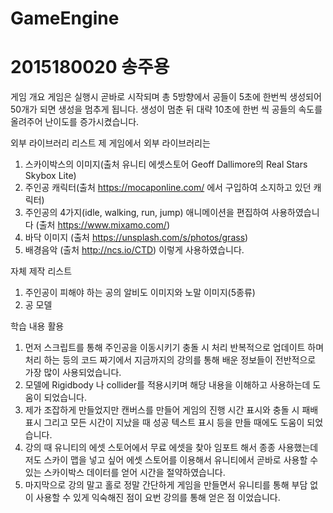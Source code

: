 # GameEngine
# 2015180020 송주용

게임 개요
게임은 실행시 곧바로 시작되며 총 5방향에서 공들이 5초에 한번씩 생성되어 50개가 되면 생성을 멈추게 됩니다.
생성이 멈춘 뒤 대략 10초에 한번 씩 공들의 속도를 올려주어 난이도를 증가시켰습니다.

외부 라이브러리 리스트
제 게임에서 외부 라이브러리는 
1. 스카이박스의 이미지(출처 유니티 에셋스토어 Geoff Dallimore의 Real Stars Skybox Lite)
2. 주인공 캐릭터(출처 https://mocaponline.com/ 에서 구입하여 소지하고 있던 캐릭터)
3. 주인공의 4가지(idle, walking, run, jump) 애니메이션을 편집하여 사용하였습니다 (출처 https://www.mixamo.com/)
4. 바닥 이미지 (출처 https://unsplash.com/s/photos/grass)
5. 배경음악 (출처 http://ncs.io/CTD)
이렇게 사용하였습니다.

자체 제작 리스트
1. 주인공이 피해야 하는 공의 알비도 이미지와 노말 이미지(5종류)
2. 공 모델

학습 내용 활용
1. 먼저 스크립트를 통해 주인공을 이동시키기 충돌 시 처리 반복적으로 업데이트 하며 처리 하는 등의 코드 짜기에서 지금까지의 강의를 통해 배운 정보들이 전반적으로 가장 많이 사용되었습니다.
2. 모델에 Rigidbody 나 collider를 적용시키며 해당 내용을 이해하고 사용하는데 도움이 되었습니다.
3. 제가 조잡하게 만들었지만 캔버스를 만들어 게임의 진행 시간 표시와 충돌 시 패배 표시 그리고 모든 시간이 지났을 때 성공 텍스트 표시 등을 만들 때에도 도움이 되었습니다.
4. 강의 때 유니티의 에셋 스토어에서 무료 에셋을 찾아 임포트 해서 종종 사용했는데 저도 스카이 맵을 넣고 싶어 에셋 스토어를 이용해서 유니티에서 
곧바로 사용할 수 있는 스카이박스 데이터를 얻어 시간을 절약하였습니다.
5. 마지막으로 강의 말고 홀로 정말 간단하게 게임을 만들면서 유니티를 통해 부담 없이 사용할 수 있게 익숙해진 점이 요번 강의를 통해 얻은 점 이었습니다.
